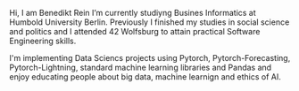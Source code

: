 Hi, I am Benedikt Rein
I’m currently studiyng Busines Informatics at Humbold University Berlin. Previously I finished my studies in social science and politics and I attended 42 Wolfsburg to attain practical Software Engineering skills.

I'm implementing Data Sciencs projects using Pytorch, Pytorch-Forecasting, Pytorch-Lightning, standard machine learning libraries and Pandas and enjoy educating people about big data, machine learnign and ethics of AI.


<!---
ben10ben/ben10ben is a ✨ special ✨ repository because its `README.md` (this file) appears on your GitHub profile.
You can click the Preview link to take a look at your changes.
--->
